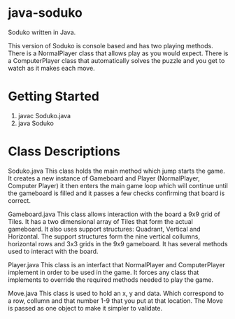 java-soduko
===========

Soduko written in Java.

This version of Soduko is console based and has two playing methods. There is a NormalPlayer class that allows play as you would expect. There is a ComputerPlayer class that automatically solves the puzzle and you get to watch as it makes each move. 

Getting Started
===============
1. javac Soduko.java
2. java Soduko


Class Descriptions
==================

Soduko.java
This class holds the main method which jump starts the game. It creates a new instance of Gameboard and Player (NormalPlayer, Computer Player) it then enters the main game loop which will continue until the gameboard is filled and it passes a few checks confirming that board is correct. 

Gameboard.java
This class allows interaction with the board a 9x9 grid of Tiles. It has a two dimensional array of Tiles that form the actual gameboard. It also uses support structures: Quadrant, Vertical and Horizontal. The support structures form the nine vertical collumns, horizontal rows and 3x3 grids in the 9x9 gameboard. It has several methods used to interact with the board.  

Player.java
This class is an interfact that NormalPlayer and ComputerPlayer implement in order to be used in the game. It forces any class that implements to override the required methods needed to play the game. 

Move.java
This class is used to hold an x, y and data. Which correspond to a row, collumn and that number 1-9 that you put at that location. The Move is passed as one object to make it simpler to validate.
